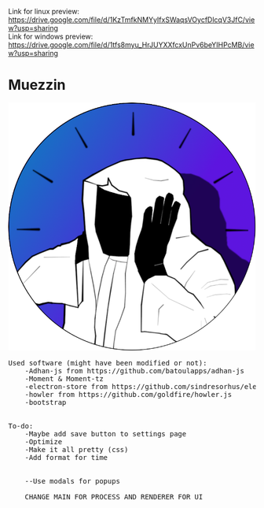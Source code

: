 Link for linux preview: 
https://drive.google.com/file/d/1KzTmfkNMYyIfxSWaqsVOycfDlcqV3JfC/view?usp=sharing <br>
Link for windows preview: 
https://drive.google.com/file/d/1tfs8myu_HrJUYXXfcxUnPv6beYIHPcMB/view?usp=sharing

# Muezzin

![image](https://github.com/DBChoco/Muezzin/blob/main/ressources/images/v2B.png?raw=true)

<pre>
Used software (might have been modified or not):
    -Adhan-js from https://github.com/batoulapps/adhan-js
    -Moment & Moment-tz
    -electron-store from https://github.com/sindresorhus/electron-store
    -howler from https://github.com/goldfire/howler.js
    -bootstrap


To-do:
    -Maybe add save button to settings page
    -Optimize
    -Make it all pretty (css)
    -Add format for time
    

    --Use modals for popups

    CHANGE MAIN FOR PROCESS AND RENDERER FOR UI
</pre>
